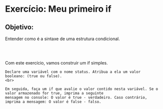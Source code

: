 <h1>Exercício: Meu primeiro if</h1>

<h2>Objetivo:</h2>
<p>Entender como é a sintaxe de uma estrutura condicional.</p>
<br>
<br>
<p>
    Com este exercício, vamos construir um if simples.
    <br>

    Declare uma variável com o nome status. Atribua a ela um valor booleano: (true ou false).
    <br>

    Em seguida, faça um if que avalie o valor contido nesta variável. Se o valor armazenado for true, imprima a seguinte
    mensagem no console: O valor é true - verdadeiro. Caso contrário, imprima a mensagem: O valor é false - falso.

</p>
